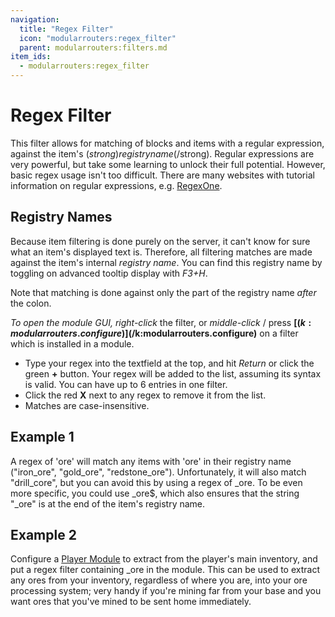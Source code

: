 ```yaml
---
navigation:
  title: "Regex Filter"
  icon: "modularrouters:regex_filter"
  parent: modularrouters:filters.md
item_ids:
  - modularrouters:regex_filter
---
```


# Regex Filter

This filter allows for matching of blocks and items with a regular expression, against the item's $(strong)registry name$(/strong). Regular expressions are very powerful, but take some learning to unlock their full potential. However, basic regex usage isn't too difficult. There are many websites with tutorial information on regular expressions, e.g. [RegexOne](https://regexone.com/).

## Registry Names

Because item filtering is done purely on the server, it can't know for sure what an item's displayed text is.  Therefore, all filtering matches are made against the item's internal *registry name*. You can find this registry name by toggling on advanced tooltip display with *F3+H*.

Note that matching is done against only the part of the registry name *after* the colon.

*To open the module GUI, *right-click** the filter, or *middle-click* / press **<Color id="dark_red">[$(k:modularrouters.configure)]$(/k:modularrouters.configure)</Color>** on a filter which is installed in a module.
- Type your regex into the textfield at the top, and hit *Return* or click the green **<Color id="dark_green">+</Color>** button. Your regex will be added to the list, assuming its syntax is valid. You can have up to 6 entries in one filter.
- Click the red **<Color id="dark_red">X</Color>** next to any regex to remove it from the list.
- Matches are case-insensitive.

## Example 1

A regex of 'ore' will match any items with 'ore' in their registry name ("iron_ore", "gold_ore", "redstone_ore"). Unfortunately, it will also match "drill_core", but you can avoid this by using a regex of <Color id="dark_blue">_ore</Color>. To be even more specific, you could use <Color id="dark_blue">_ore$</Color>, which also ensures that the string "_ore" is at the end of the item's registry name.

## Example 2

Configure a [Player Module](../modules/player.md) to extract from the player's main inventory, and put a regex filter containing <Color id="dark_blue">_ore</Color> in the module. This can be used to extract any ores from your inventory, regardless of where you are, into your ore processing system; very handy if you're mining far from your base and you want ores that you've mined to be sent home immediately.



<Recipe id="modularrouters:regex_filter" />


